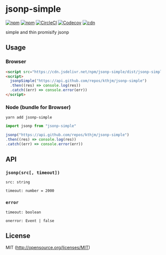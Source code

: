 # jsonp-simple

[![npm](https://img.shields.io/npm/v/jsonp-simple.svg?style=flat-square)](https://www.npmjs.com/package/jsonp-simple)
[![npm](https://img.shields.io/npm/dm/jsonp-simple.svg?style=flat-square)](https://www.npmjs.com/package/jsonp-simple)
[![CircleCI](https://img.shields.io/circleci/project/github/kthjm/jsonp-simple.svg?style=flat-square)](https://circleci.com/gh/kthjm/jsonp-simple)
[![Codecov](https://img.shields.io/codecov/c/github/kthjm/jsonp-simple.svg?style=flat-square)](https://codecov.io/gh/kthjm/jsonp-simple)
[![cdn](https://img.shields.io/badge/jsdelivr-latest-e84d3c.svg?style=flat-square)](https://cdn.jsdelivr.net/npm/jsonp-simple/dist/jsonp-simple.min.js)

simple and thin promisify jsonp

## Usage

### Browser
```html
<script src="https://cdn.jsdelivr.net/npm/jsonp-simple/dist/jsonp-simple.min.js"></script>
<script>
  jsonpSimple("https://api.github.com/repos/kthjm/jsonp-simple")
  .then((res) => console.log(res))
  .catch((err) => console.error(err))
</script>
```

### Node (bundle for Browser)
```shell
yarn add jsonp-simple
```
```js
import jsonp from "jsonp-simple"

jsonp("https://api.github.com/repos/kthjm/jsonp-simple")
.then((res) => console.log(res))
.catch((err) => console.error(err))
```
## API

### `jsonp(src[, timeout])`

`src: string`

`timeout: number = 2000`

### `error`

`timeout: boolean`

`onerror: Event | false`

## License
MIT (http://opensource.org/licenses/MIT)
